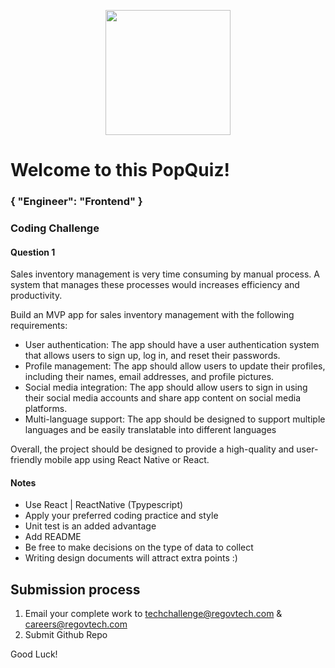 <p align="center"> 
    <img src="https://regov-store.s3.ap-southeast-1.amazonaws.com/REGOV+Logo_CMYK.png" width="200" >
</p>

# Welcome to this PopQuiz!
### { "Engineer": "Frontend" }

### Coding Challenge

#### Question 1

Sales inventory management is very time consuming by manual process. A system that manages these processes would increases efficiency and productivity. 

Build an MVP app for sales inventory management with the following requirements:

- User authentication: The app should have a user authentication system that allows users to sign up, log in, and reset their passwords.
- Profile management: The app should allow users to update their profiles, including their names, email addresses, and profile pictures.
- Social media integration: The app should allow users to sign in using their social media accounts and share app content on social media platforms.
- Multi-language support: The app should be designed to support multiple languages and be easily translatable into different languages

Overall, the project should be designed to provide a high-quality and user-friendly mobile app using React Native or React.

#### Notes

- Use React | ReactNative (Tpypescript)
- Apply your preferred coding practice and style
- Unit test is an added advantage
- Add README 
- Be free to make decisions on the type of data to collect
- Writing design documents will attract extra points :)


## Submission process

1. Email your complete work to techchallenge@regovtech.com & careers@regovtech.com
2. Submit Github Repo

Good Luck!

